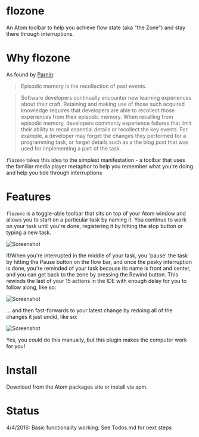 # flozone
An Atom toolbar to help you achieve flow state (aka "the Zone") and stay there through interruptions.

# Why flozone
As found by [Parnin](http://blog.ninlabs.com/2013/01/programmer-interrupted/):
>Episodic memory is the recollection of past events.

>Software developers continually encounter new learning experiences about their craft. Retaining and making use of those such acquired knowledge requires that developers are able to recollect those experiences from their episodic memory. When recalling from episodic memory, developers commonly experience failures that limit their ability to recall essential details or recollect the key events. For example, a developer may forget the changes they performed for a programming task, or forget details such as a the blog post that was used for implementing a part of the task.

`flozone` takes this idea to the simplest manifestation - a toolbar that uses the familiar media player metaphor to help you remember what you're doing and help you tide through interruptions

# Features
`flozone` is a toggle-able toolbar that sits on top of your Atom window and allows you to start on a particular task by naming it. You continue to work on your task until you're done, registering it by hitting the stop button or typing a new task.

![Screenshot](https://raw.githubusercontent.com/groktools/flozone/master/flozone.jpg)

If/When you're interrupted in the middle of your task, you 'pause' the task by hitting the Pause button on the flow bar, and once the pesky interruption is done, you're reminded of your task because its name is front and center, and you can get back to the zone by pressing the Rewind button. This rewinds the last of your 15 actions in the IDE with enough delay for you to follow along, like so:

![Screenshot](https://raw.githubusercontent.com/groktools/flozone/master/flozone-1.jpg)

... and then fast-forwards to your latest change by redoing all of the changes it just undid, like so:

![Screenshot](https://raw.githubusercontent.com/groktools/flozone/master/flozone-2.jpg)

Yes, you could do this manually, but this plugin makes the computer work for you!

# Install

Download from the Atom packages site or install via apm.

# Status
4/4/2016: Basic functionality working. See Todos.md for next steps
